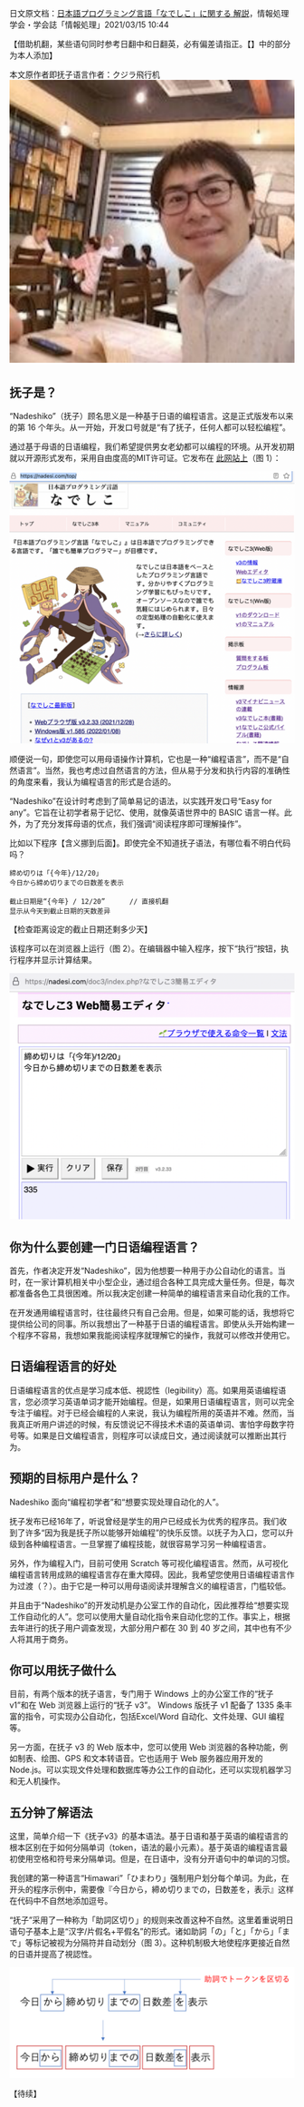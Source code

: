 日文原文档：[日本語プログラミング言語「なでしこ」に関する 解説](https://ipsj.ixsq.nii.ac.jp/ej/index.php?action=pages_view_main&active_action=repository_action_common_download&item_id=210707&item_no=1&attribute_id=1&file_no=1&page_id=13&block_id=8)，情報処理学会・学会誌「情報処理」2021/03/15 10:44

【借助机翻，某些语句同时参考日翻中和日翻英，必有偏差请指正。【】中的部分为本人添加】

本文原作者即抚子语言作者：クジラ飛行机
![肖像](../assets/2022-01-19_抚子语言作者クジラ飛行机.png)

## 抚子是？

“Nadeshiko”（抚子）顾名思义是一种基于日语的编程语言。这是正式版发布以来的第 16 个年头。从一开始，开发口号就是“有了抚子，任何人都可以轻松编程”。

通过基于母语的日语编程，我们希望提供男女老幼都可以编程的环境。从开发初期就以开源形式发布，采用自由度高的MIT许可证。它发布在 [此网站上](https://nadesi.com/top/)（图 1）：

![网站](../assets/2022-01-19_抚子网站.png)

顺便说一句，即使您可以用母语操作计算机，它也是一种“编程语言”，而不是“自然语言”。当然，我也考虑过自然语言的方法，但从易于分发和执行内容的准确性的角度来看，我认为编程语言的形式是合适的。

“Nadeshiko”在设计时考虑到了简单易记的语法，以实践开发口号“Easy for any”。它旨在让初学者易于记忆、使用，就像英语世界中的 BASIC 语言一样。此外，为了充分发挥母语的优点，我们强调“阅读程序即可理解操作”。

比如以下程序【含义挪到后面】。即使完全不知道抚子语法，有哪位看不明白代码吗？
```
締め切りは「{今年}/12/20」
今日から締め切りまでの日数差を表示

截止日期是“{今年} / 12/20”      // 直接机翻
显示从今天到截止日期的天数差异
```
【检查距离设定的截止日期还剩多少天】

该程序可以在浏览器上运行（图 2）。在编辑器中输入程序，按下“执行”按钮，执行程序并显示计算结果。

![运行](../assets/2022-01-19_抚子运行.png)

## 你为什么要创建一门日语编程语言？

首先，作者决定开发“Nadeshiko”，因为他想要一种用于办公自动化的语言。当时，在一家计算机相关中小型企业，通过组合各种工具完成大量任务。但是，每次都准备各色工具很困难。所以我决定创建一种简单的编程语言来自动化我的工作。

在开发通用编程语言时，往往最终只有自己会用。但是，如果可能的话，我想将它提供给公司的同事。所以我想出了一种基于日语的编程语言。即使从头开始构建一个程序不容易，我想如果我能阅读程序就理解它的操作，我就可以修改并使用它。

## 日语编程语言的好处

日语编程语言的优点是学习成本低、視認性（legibility）高。如果用英语编程语言，您必须学习英语单词才能开始编程。但是，如果用日语编程语言，则可以完全专注于编程。对于已经会编程的人来说，我认为编程所用的英语并不难。然而，当我真正听用户讲述的时候，有反馈说记不得技术术语的英语单词、害怕字母数字符号等。如果是日文编程语言，则程序可以读成日文，通过阅读就可以推断出其行为。

## 预期的目标用户是什么？

Nadeshiko 面向“编程初学者”和“想要实现处理自动化的人”。

抚子发布已经16年了，听说曾经是学生的用户已经成长为优秀的程序员。我们收到了许多“因为我是抚子所以能够开始编程”的快乐反馈。以抚子为入口，您可以升级到各种编程语言。一旦掌握了编程技能，就很容易学习另一种编程语言。

另外，作为编程入门，目前可使用 Scratch 等可视化编程语言。然而，从可视化编程语言转用成熟的编程语言存在重大障碍。因此，我希望您使用日语编程语言作为过渡（？）。由于它是一种可以用母语阅读并理解含义的编程语言，门槛较低。

并且由于“Nadeshiko”的开发动机是办公室工作的自动化，因此推荐给“想要实现工作自动化的人”。您可以使用大量自动化指令来自动化您的工作。事实上，根据去年进行的抚子用户调查发现，大部分用户都在 30 到 40 岁之间，其中也有不少人将其用于商务。

## 你可以用抚子做什么

目前，有两个版本的抚子语言，专门用于 Windows 上的办公室工作的“抚子 v1”和在 Web 浏览器上运行的“抚子 v3”。 Windows 版抚子 v1 配备了 1335 条丰富的指令，可实现办公自动化，包括Excel/Word 自动化、文件处理、GUI 编程等。

另一方面，在抚子 v3 的 Web 版本中，您可以使用 Web 浏览器的各种功能，例如制表、绘图、GPS 和文本转语音。它也适用于 Web 服务器应用开发的 Node.js。可以实现文件处理和数据库等办公工作的自动化，还可以实现机器学习和无人机操作。 

## 五分钟了解语法

这里，简单介绍一下《抚子v3》的基本语法。基于日语和基于英语的编程语言的根本区别在于如何分隔单词（token，语法的最小元素）。基于英语的编程语言最初使用空格和符号来分隔单词。但是，在日语中，没有分开语句中的单词的习惯。

我创建的第一种语言“Himawari”「ひまわり」强制用户划分每个单词。为此，在开头的程序示例中，需要像『今日から，締め切りまでの，日数差を，表示』这样在代码中不自然地添加逗号。

“抚子”采用了一种称为「助詞区切り」的规则来改善这种不自然。这里着重说明日语句子基本上是“汉字/片假名+平假名”的形式。诸如助詞「の」「と」「から」「まで」等标记被视为分隔符并自动划分（图 3）。这种机制极大地使程序更接近自然的日语并提高了視認性。

![分词](../assets/2022-01-19_抚子分词.png)

【待续】